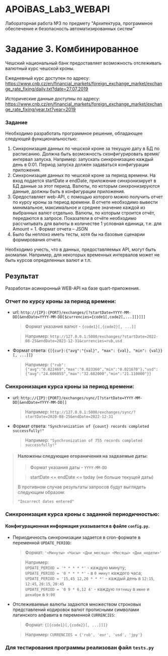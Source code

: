 # APOiBAS_Lab3_WEBAPI
Лабораторная работа №3 по предмету "Архитектура, программное обеспечение и безопасность автоматизированных систем"

# Задание 3. Комбинированное

Чешский национальный банк предоставляет возможность отслеживать валютный курс чешской кроны.

Ежедневный курс доступен по адресу: https://www.cnb.cz/en/financial_markets/foreign_exchange_market/exchange_rate_fixing/daily.txt?date=27.07.2019

Исторические данные доступны по адресу: https://www.cnb.cz/en/financial_markets/foreign_exchange_market/exchange_rate_fixing/year.txt?year=2019

### Задание

Необходимо разработать программное решение, обладающее следующей функциональностью:

1. Cинхронизация данных по чешской кроне за текущую дату в БД по расписанию. Должна быть возможность сконфигурировать время/интервал запуска. Например: запускать синхронизацию каждый день в 0:01. Период запуска должен задаваться конфигурации приложения.
2. Cинхронизация данных по чешской кроне за период времени. На вход подается startDate и endDate, приложение синхронизирует в БД данные за этот период. Валюты, по которым синхронизируются данные, должны быть в конфигурации приложения.
3. Gредоставляет web-API, с помощью которого можно получить отчет по курсу кроны за период времени. В отчете необходимо вывести минимальное, максимальное и среднее значение каждой из выбранных валют отдельно. Валюты, по которым строится отчёт, передаются в запросе. Показатели в отчёте необходимо рассчитывать для валюты в количестве 1 условная единица, т.е. для Amount = 1. Формат отчета – JSON
4. Было бы неплохо иметь тесты, хотя бы на базовые сценарии формирования отчета.

Необходимо учесть, что в данных, предоставляемых API, могут быть аномалии. Например, для некоторых временных интервалов может не быть курсов определенных валют и т.п.


## Результат

Разработан асинхронный WEB-API на базе quart-приложения.

### Отчет по курсу кроны за период времени:
 - url: `http://{IP}:{PORT}/exchanges/[?startDate=YYYY-MM-DD[&endDate=YYYY-MM-DD[$currencies={code1[,code2[,...]]}]]]`
    > Формат указания валют - `{code1}[,{code2}[, ...]]`
    
    > Например: `http://127.0.0.1:5000/exchanges/?startDate=2022-08-25&endDate=2023-12-31&currencies=rub,usd`
 - Формат ответа: `{[{cur}:{"avg":"{val}", "max": {val}, "min": {val}}[, ...]]}`
    > Например: `{"rub":{"avg":"0.022469","max":"0.023360","min":"0.021670"},"usd":{"avg":"24.606855","max":"32.682000","min":"21.110000"}}`
 
### Синхронизация курса кроны за период времени:
 - url: `http://{IP}:{PORT}/exchanges/sync/[?startDate=YYYY-MM-DD[&endDate=YYYY-MM-DD]]`
    > Например: `http://127.0.0.1:5000/exchanges/sync/?startDate=2020-08-25&endDate=2022-12-31`
 - Формат ответа: `"Synchronization of {count} records completed successfully!"`
    > Например: `"Synchronization of 755 records completed successfully!"`
 
> #### Наложены следующие огораничения на задваемые даты:
>> Формат указания даты - `YYYY-MM-DD`
> 
>> startDate <= endDate <= today (не больше текущей даты)
> 
> В противном случае результаты запросов будут выглядеть следующим образом:
> 
> `"Incorrect dates entered"`

### Синхронизация курса кроны c заданной периодичностью:
#### Конфигурационная информация указывается в файле ```config.py```.
- Периодичность синхронизации задается в cron-формате в переменной `UPDATE_PERIOD`:
   > Формат: `'<Минуты> <Часы> <Дни_месяца> <Месяцы> <Дни_недели>'`

   > Например: \
   > `UPDATE_PERIOD = '* * * * *'` - каждую минуту;\
   > `UPDATE_PERIOD = '0 * * * *'` - в `0 минут` каждого часа;\
   > `UPDATE_PERIOD = '15,45 12,20 * * *'` - каждый день в `12:15`, `12:45`, `20:15`, `20:45`\
   > `UPDATE_PERIOD = '0 9 * 6,12 4'` - каждую `пятницу` в `июне` и `декабре` в `9:00`
- Отслеживаемые валюты задаются множеством строковых представлений кодировок валют прописными символами латинского алфавита в переменной `CURRENCIES`:
   > Формат: `{[{code1}[,{code2}[, ...]]]}`

   > Например: `CURRENCIES = {'rub', 'eur', 'usd', 'jpy'}`
  
### Для тестирования программы реализован файл `tests.py`